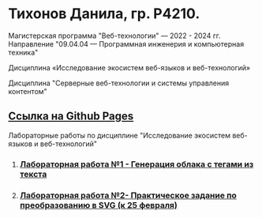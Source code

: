 # Тихонов Данила, гр. Р4210.
Магистерская программа "Веб-технологии" — 2022 - 2024 гг.  
Направление "09.04.04 — Программная инженерия и компьютерная техника" 

Дисциплина «Исследование экосистем веб-языков и веб-технологий» 

Дисциплина "Серверные веб-технологии и системы управления контентом" 

## [Ссылка на Github Pages](https://TikhonovDanila.github.io/itmo_laboratory_work/)
Лабораторные работы по дисциплине "Исследование экосистем веб-языков и веб-технологий"
1. ### [Лабораторная работа №1 - Генерация облака с тегами из текста](https://github.com/TikhonovDanila.github.io/itmo_laboratory_work/tree/main/2022_01dec)
2. ### [Лабораторная работа №2- Практическое задание по преобразованию в SVG (к 25 февраля)](https://github.com/TikhonovDanila.github.io/itmo_laboratory_work/tree/main/2023_25feb)
